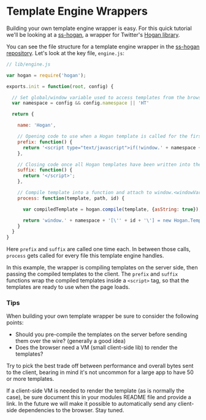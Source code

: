 # Template Engine Wrappers

Building your own template engine wrapper is easy. For this quick tutorial we'll be looking at a [ss-hogan](https://github.com/socketstream/ss-hogan), a wrapper for Twitter's [Hogan library](http://twitter.github.com/hogan.js/).

You can see the file structure for a template engine wrapper in the [ss-hogan repository]([ss-hogan](https://github.com/socketstream/ss-hogan)). Let's look at the key file, `engine.js`:

```javascript
// lib/engine.js

var hogan = require('hogan');

exports.init = function(root, config) {

  // Set global/window variable used to access templates from the browser
  var namespace = config && config.namespace || 'HT'

  return {

    name: 'Hogan',

    // Opening code to use when a Hogan template is called for the first time
    prefix: function() {
      return '<script type="text/javascript">if(!window.' + namespace + '){window.' + namespace + ' = {};}';
    },

    // Closing code once all Hogan templates have been written into the <script> tag
    suffix: function() {
      return '</script>';
    },

    // Compile template into a function and attach to window.<windowVar>
    process: function(template, path, id) {

      var compiledTemplate = hogan.compile(template, {asString: true});

      return 'window.' + namespace + '[\'' + id + '\'] = new Hogan.Template(' + compiledTemplate + ');';
    }
  }
}
```

Here `prefix` and `suffix` are called one time each. In between those calls, `process` gets called for every file this template engine handles.

In this example, the wrapper is compiling templates on the server side, then passing the compiled templates to the client. The `prefix` and `suffix` functions wrap the compiled templates inside a `<script>` tag, so that the templates are ready to use when the page loads.


### Tips

When building your own template wrapper be sure to consider the following points:

* Should you pre-compile the templates on the server before sending them over the wire? (generally a good idea)
* Does the browser need a VM (small client-side lib) to render the templates?

Try to pick the best trade off between performance and overall bytes sent to the client, bearing in mind it's not uncommon for a large app to have 50 or more templates.

If a client-side VM is needed to render the template (as is normally the case), be sure document this in your modules README file and provide a link. In the future we will make it possible to automatically send any client-side dependencies to the browser. Stay tuned.